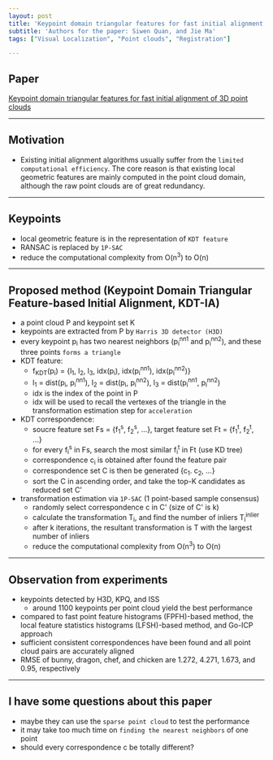 ```yaml
---
layout: post
title: 'Keypoint domain triangular features for fast initial alignment of 3D point clouds'
subtitle: 'Authors for the paper: Siwen Quan, and Jie Ma'
tags: ["Visual Localization", "Point clouds", "Registration"]

---
```


## Paper
<a href="https://ieeexplore.ieee.org/stamp/stamp.jsp?arnumber=8758558"> Keypoint domain triangular features for fast initial alignment of 3D point clouds</a>

---

## Motivation
- Existing initial alignment algorithms usually suffer from the `limited computational efficiency`. The core reason is that existing local geometric features are mainly computed in the point cloud domain, although the raw point clouds are of great redundancy.

---

## Keypoints
- local geometric feature is in the representation of `KDT feature`
- RANSAC is replaced by `1P-SAC`
- reduce the computational complexity from O(n<sup>3</sup>) to O(n)
  
---

## Proposed method (Keypoint Domain Triangular Feature-based Initial Alignment, KDT-IA)
- a point cloud P and keypoint set K
- keypoints are extracted from P by `Harris 3D detector (H3D)`
- every keypoint p<sub>i</sub> has two nearest neighbors (p<sub>i</sub><sup>nn1</sup> and p<sub>i</sub><sup>nn2</sup>), and these three points `forms a triangle`
- KDT feature: 
  - f<sub>KDT</sub>(p<sub>i</sub>) = {l<sub>1</sub>, l<sub>2</sub>, l<sub>3</sub>, idx(p<sub>i</sub>), idx(p<sub>i</sub><sup>nn1</sup>), idx(p<sub>i</sub><sup>nn2</sup>)}
  - l<sub>1</sub> = dist(p<sub>i</sub>, p<sub>i</sub><sup>nn1</sup>), l<sub>2</sub> = dist(p<sub>i</sub>, p<sub>i</sub><sup>nn2</sup>), l<sub>3</sub> = dist(p<sub>i</sub><sup>nn1</sup>, p<sub>i</sub><sup>nn2</sup>)
  - idx is the index of the point in P
  - idx will be used to recall the vertexes of the triangle in the transformation estimation step for `acceleration`
- KDT correspondence:
  - soucre feature set Fs = {f<sub>1</sub><sup>s</sup>, f<sub>2</sub><sup>s</sup>, ...}, target feature set Ft = {f<sub>1</sub><sup>t</sup>, f<sub>2</sub><sup>t</sup>, ...}
  - for every f<sub>i</sub><sup>s</sup> in Fs, search the most similar f<sub>i</sub><sup>t</sup> in Ft (use KD tree)
  - correspondence c<sub>i</sub> is obtained after found the feature pair
  - correspondence set C is then be generated {c<sub>1</sub>. c<sub>2</sub>, ...}
  - sort the C in ascending order, and take the top-K candidates as reduced set C'
- transformation estimation via `1P-SAC` (1 point-based sample consensus)
  - randomly select correspondence c in C' (size of C' is k)
  - calculate the transformation T<sub>i</sub>, and find the number of inliers T<sub>i</sub><sup>inlier</sup>
  - after k iterations, the resultant transformation is T with the largest number of inliers 
  - reduce the computational complexity from O(n<sup>3</sup>) to O(n)
  
---

## Observation from experiments
- keypoints detected by H3D, KPQ, and ISS
  - around 1100 keypoints per point cloud yield the best performance
- compared to fast point feature histograms (FPFH)-based method, the local feature statistics histograms
(LFSH)-based method, and Go-ICP approach
- sufficient consistent correspondences have been found and all point cloud pairs are accurately aligned
- RMSE of bunny, dragon, chef, and chicken are 1.272, 4.271, 1.673, and 0.95, respectively

---

## I have some questions about this paper
- maybe they can use the `sparse point cloud` to test the performance
- it may take too much time on `finding the nearest neighbors` of one point
- should every correspondence c be totally different?
  
